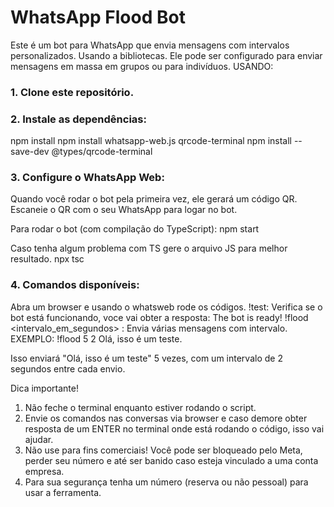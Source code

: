 # WhatsApp Flood Bot

Este é um bot para WhatsApp que envia mensagens com intervalos personalizados. Usando a bibliotecas.
Ele pode ser configurado para enviar mensagens em massa em grupos ou para indivíduos.
USANDO:
### 1. Clone este repositório.

### 2. Instale as dependências:
npm install
npm install whatsapp-web.js qrcode-terminal
npm install --save-dev @types/qrcode-terminal

### 3. Configure o WhatsApp Web:
Quando você rodar o bot pela primeira vez, ele gerará um código QR. Escaneie o QR com o seu WhatsApp para logar no bot.

Para rodar o bot (com compilação do TypeScript):
npm start

Caso tenha algum problema com TS gere o arquivo JS para melhor resultado.
npx tsc

### 4. Comandos disponíveis:
Abra um browser e usando o whatsweb rode os códigos.
!test: Verifica se o bot está funcionando, voce vai obter a resposta: The bot is ready!
!flood <quantidade> <intervalo_em_segundos> <mensagem>: Envia várias mensagens com intervalo.
EXEMPLO: !flood 5 2 Olá, isso é um teste.

Isso enviará "Olá, isso é um teste" 5 vezes, com um intervalo de 2 segundos entre cada envio.

Dica importante!
1) Não feche o terminal enquanto estiver rodando o script.
2) Envie os comandos nas conversas via browser e caso demore obter resposta de um ENTER no terminal onde está rodando o código, isso vai ajudar.
3) Não use para fins comerciais! Você pode ser bloqueado pelo Meta, perder seu número e até ser banido caso esteja vinculado a uma conta empresa.
4) Para sua segurança tenha um número (reserva ou não pessoal) para usar a ferramenta.

